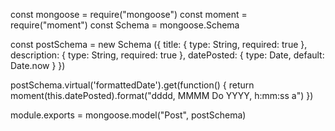const mongoose = require("mongoose")
const moment = require("moment")
const Schema = mongoose.Schema

const postSchema = new Schema ({
    title: {
        type: String,
        required: true
    },
    description: {
        type: String,
        required: true
    },
    datePosted: {
        type: Date,
        default: Date.now 
    }
})

postSchema.virtual('formattedDate').get(function() {
    return moment(this.datePosted).format("dddd, MMMM Do YYYY, h:mm:ss a") 
})

module.exports = mongoose.model("Post", postSchema)
